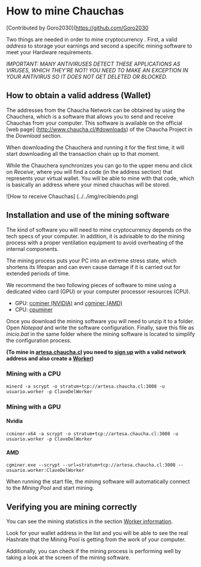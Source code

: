 # How to mine Chauchas
[Contributed by Goro2030](https://github.com/Goro2030


Two things are needed in order to mine cryptocurrency . First, a valid *address* to storage your earnings and second  a specific mining software to meet your Hardware requirements.


*IMPORTANT: MANY ANTIVIRUSES DETECT THESE APPLICATIONS AS VIRUSES, WHICH THEY'RE NOT! YOU NEED TO MAKE AN EXCEPTION IN YOUR ANTIVIRUS SO IT DOES NOT GET DELETED OR BLOCKED.*


## How to obtain a valid address (Wallet)


The addresses from the Chaucha Network can be obtained by using the Chauchera, which is a software that allows you to send and receive Chauchas from your computer. This software is available on the official [web page] (http://www.chaucha.cl/#downloads) of the Chaucha Project in the *Download* section.


When downloading the Chauchera and running it for the first time, it will start downloading all the transaction chain up to that moment.


While the Chauchera synchronizes you can go to the upper menu and click on *Receive*, where you will find a code (in the address section) that represents your virtual wallet. You will be able to mine with that code, which is basically an address where your mined chauchas will be stored.


![How to receive Chauchas] (../../img/recibiendo.png)


## Installation and use of the mining software


The kind of software you will need to mine cryptocurrency depends on the tech specs of your computer. In addition, it is advisable to do the mining process with a proper ventilation equipment to avoid overheating of the internal components.


The mining process puts your PC into an extreme stress state, which shortens its lifespan and can even cause damage if it is carried out for extended periods of time. 


We recommend the two following pieces of software to mine using a dedicated video card (GPU)  or your computer processor resources (CPU).


* GPU: [ccminer (NVIDIA)](https://github.com/tpruvot/ccminer/releases) and [cgminer (AMD)](https://github.com/nicehash/cgminer-3.7.2-scrypt-jane/releases)
* CPU: [cpuminer](https://github.com/pooler/cpuminer/releases)


Once you download the mining software you will need to unzip it to a folder. Open *Notepad* and write the software configuration. Finally, save this file as *inicio.bat* in the same folder where the mining software is located to simplify the configuration process.


**(To mine in [artesa.chaucha.cl](http://artesa.chaucha.cl/) you need to [sign up](http://artesa.chaucha.cl/public/index.php?page=register) with a valid network address and also create a [Worker](http://artesa.chaucha.cl/public/index.php?page=account&action=workers))**


### Mining with a CPU
```minerd -a scrypt -o stratum+tcp://artesa.chaucha.cl:3008 -u usuario.worker -p ClaveDelWorker ```


### Mining with a GPU


#### Nvidia


```ccminer-x64 -a scrypt -o stratum+tcp://artesa.chaucha.cl:3008 -u usuario.worker -p ClaveDelWorker ```


#### AMD


```cgminer.exe --scrypt --url=stratum+tcp://artesa.chaucha.cl:3008 --usuario.worker:ClaveDelWorker``` 


When running the start file, the mining software will automatically connect to the *Mining Pool* and start mining.


## Verifying you are mining correctly


You can see the mining statistics in the section [Worker information](http://artesa.chaucha.cl/public/index.php?page=dashboard).


Look for your wallet address in the list and you will be able to see the real Hashrate that the Mining Pool is getting from the work of your computer.


Additionally, you can check if the mining process is performing well  by taking a look at the screen of the mining software.

